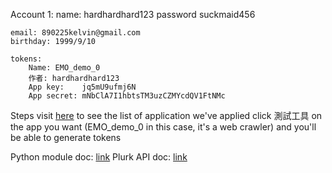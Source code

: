 
Account 1:
    name:     hardhardhard123
    password  suckmaid456

    email: 890225kelvin@gmail.com
    birthday: 1999/9/10

    tokens:
        Name: EMO_demo_0
        作者:	hardhardhard123
        App key:	jq5mU9ufmj6N
        App secret:	mNbClA7I1hbtsTM3uzCZMYcdQV1FtNMc

Steps
visit [here](https://www.plurk.com/PlurkApp/) to see the list of application we've applied
click 測試工具 on the app you want (EMO_demo_0 in this case, it's a web crawler)
and you'll be able to generate tokens

Python module doc: [link](https://github.com/clsung/plurk-oauth)
Plurk API doc: [link](https://www.plurk.com/API/2)

